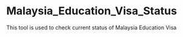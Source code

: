 # Malaysia_Education_Visa_Status
This tool is used to check current status of Malaysia Education Visa
